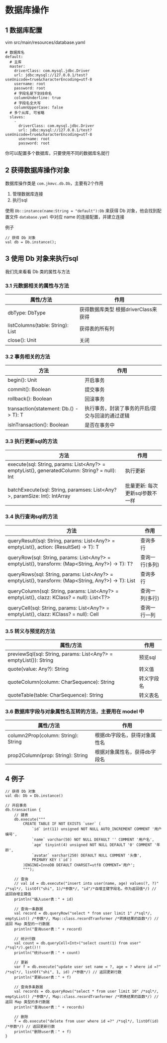 # 数据库操作

## 1 数据库配置

vim src/main/resources/database.yaml

```
# 数据库名
default:
  # 主库
  master:
    driverClass: com.mysql.jdbc.Driver
    url: jdbc:mysql://127.0.0.1/test?useUnicode=true&characterEncoding=utf-8
    username: root
    password: root
    # 字段名是下划线命名
    columnUnderline: true
    # 字段名全大写
    columnUpperCase: false
  # 多个从库, 可省略
  slaves:
    -
      driverClass: com.mysql.jdbc.Driver
      url: jdbc:mysql://127.0.0.1/test?useUnicode=true&characterEncoding=utf-8
      username: root
      password: root
```

你可以配置多个数据库，只要使用不同的数据库名就行


## 2 获得数据库操作对象

数据库操作类是 `com.jkmvc.db.Db`，主要有2个作用
1. 管理数据库连接
2. 执行sql

使用 `Db::instance(name:String = "default"):Db` 来获得 Db 对象，他会找到配置文件 `database.yaml` 中对应 name 的连接配置，并建立连接

例子

```
// 获得 Db 对象
val db = Db.instance();
```

## 3 使用 Db 对象来执行sql

我们先来看看 Db 类的属性与方法

### 3.1 元数据相关的属性与方法

属性/方法 | 作用
--- | ---
dbType: DbType | 获得数据库类型 根据driverClass来获得
listColumns(table: String): List<String> | 获得表的所有列
close(): Unit | 关闭

### 3.2 事务相关的方法

方法 | 作用
--- | ---
begin(): Unit | 开启事务
commit(): Boolean | 提交事务
rollback(): Boolean | 回滚事务
transaction(statement: Db.() -> T): T | 执行事务，封装了事务的开启/提交与回滚的通过逻辑
isInTransaction(): Boolean | 是否在事务中

### 3.3 执行更新sql的方法

方法 | 作用
--- | ---
execute(sql: String, params: List<Any?> = emptyList(), generatedColumn: String? = null): Int | 执行更新
batchExecute(sql: String, paramses: List<Any?>, paramSize: Int): IntArray | 批量更新: 每次更新sql参数不一样

### 3.4 执行查询sql的方法

方法 | 作用
--- | ---
queryResult(sql: String, params: List<Any?> = emptyList(), action: (ResultSet) -> T): T | 查询多行
queryRow(sql: String, params: List<Any?> = emptyList(), transform: (Map<String, Any?>) -> T): T? | 查询一行(多列)
queryRows(sql: String, params: List<Any?> = emptyList(), transform: (Map<String, Any?>) -> T): List<T> | 查询多行
queryColumn(sql: String, params: List<Any?> = emptyList(), clazz: KClass<T>? = null): List<T?> | 查询一列(多行)
queryCell(sql: String, params: List<Any?> = emptyList(), clazz: KClass<T>? = null): Cell<T> | 查询一行一列

### 3.5 转义与预览的方法

属性/方法 | 作用
--- | ---
previewSql(sql: String, params: List<Any?> = emptyList()): String | 预览sql
quote(value: Any?): String | 转义值
quoteColumn(column: CharSequence): String | 转义字段名
quoteTable(table: CharSequence): String | 转义表名

### 3.6 数据库字段与对象属性名互转的方法，主要用在 model 中

属性/方法 | 作用
--- | ---
column2Prop(column: String): String | 根据db字段名，获得对象属性名
prop2Column(prop: String): String | 根据对象属性名，获得db字段名

## 4 例子

```
// 获得 Db 对象
val db: Db = Db.instance()

// 开启事务
db.transaction {
    // 建表
    db.execute("""
        CREATE TABLE IF NOT EXISTS `user` (
            `id` int(11) unsigned NOT NULL AUTO_INCREMENT COMMENT '用户编号',
            `name` varchar(50) NOT NULL DEFAULT '' COMMENT '用户名',
            `age` tinyint(4) unsigned NOT NULL DEFAULT '0' COMMENT '年龄',
            `avatar` varchar(250) DEFAULT NULL COMMENT '头像',
            PRIMARY KEY (`id`)
        )ENGINE=InnoDB DEFAULT CHARSET=utf8 COMMENT='用户';
        """);

    // 查询
    // val id = db.execute("insert into user(name, age) values(?, ?)" /*sql*/, listOf("shi", 1)/*参数*/, "id"/*自增主键字段名，作为返回值*/) // 返回自增主键值
    println("插入user表：" + id)

    // 查询一条数据
    val record = db.queryRow("select * from user limit 1" /*sql*/, emptyList() /*参数*/, Map::class.recordTranformer /*转换结果的函数*/) // 返回 Map 类型的一行数据
    println("查询user表：" + record)

    // 统计行数
    val count = db.queryCell<Int>("select count(1) from user" /*sql*/).get()!!
    println("统计user表：" + count)

    // 更新
    var f = db.execute("update user set name = ?, age = ? where id =?" /*sql*/, listOf("shi", 1, id) /*参数*/) // 返回更新行数
    println("更新user表：" + f)

    // 查询多条数据
    val records = db.queryRows("select * from user limit 10" /*sql*/, emptyList() /*参数*/, Map::class.recordTranformer /*转换结果的函数*/) // 返回 Map 类型的多行数据
    println("查询user表：" + records)

    // 删除 
    f = db.execute("delete from user where id =?" /*sql*/, listOf(id) /*参数*/) // 返回更新行数
    println("删除user表：" + f)
}
```